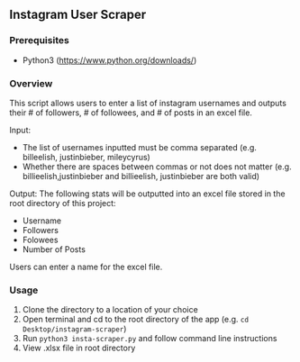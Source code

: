 ## Instagram User Scraper 

### Prerequisites
- Python3 (https://www.python.org/downloads/)

### Overview
This script allows users to enter a list of instagram usernames and outputs 
their # of followers, # of followees, and # of posts in an excel file. 

Input: 
- The list of usernames inputted must be comma separated (e.g. billeelish, justinbieber, mileycyrus)
- Whether there are spaces between commas or not does not matter 
  (e.g. billieelish,justinbieber and billieelish, justinbieber are both valid)

Output:
The following stats will be outputted into an excel file stored in the root directory of this project:
- Username
- Followers
- Folowees
- Number of Posts

Users can enter a name for the excel file.

### Usage
1. Clone the directory to a location of your choice
2. Open terminal and cd to the root directory of the app (e.g. `cd Desktop/instagram-scraper`)
3. Run `python3 insta-scraper.py` and follow command line instructions
4. View .xlsx file in root directory 
